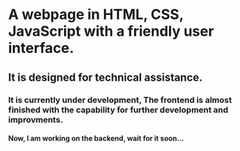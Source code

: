 # A webpage in HTML, CSS, JavaScript with a friendly user interface.
## It is designed for technical assistance.
### It is currently under development, The frontend is almost finished with the capability for further development and improvments.
#### Now, I am working on the backend, wait for it soon...
